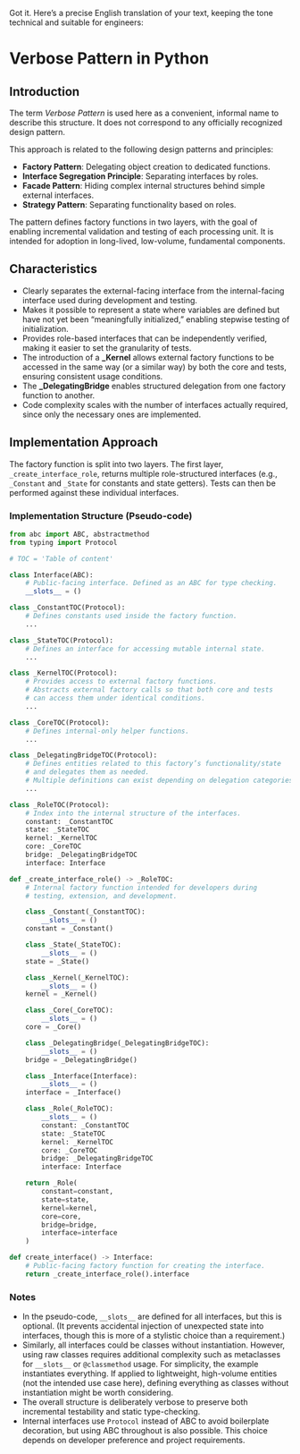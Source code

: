 Got it. Here’s a precise English translation of your text, keeping the tone technical and suitable for engineers:
# Verbose Pattern in Python

## Introduction

The term *Verbose Pattern* is used here as a convenient, informal name to describe this structure. It does not correspond to any officially recognized design pattern.

This approach is related to the following design patterns and principles:

* **Factory Pattern**: Delegating object creation to dedicated functions.
* **Interface Segregation Principle**: Separating interfaces by roles.
* **Facade Pattern**: Hiding complex internal structures behind simple external interfaces.
* **Strategy Pattern**: Separating functionality based on roles.

The pattern defines factory functions in two layers, with the goal of enabling incremental validation and testing of each processing unit. It is intended for adoption in long-lived, low-volume, fundamental components.

## Characteristics

* Clearly separates the external-facing interface from the internal-facing interface used during development and testing.
* Makes it possible to represent a state where variables are defined but have not yet been “meaningfully initialized,” enabling stepwise testing of initialization.
* Provides role-based interfaces that can be independently verified, making it easier to set the granularity of tests.
* The introduction of a **\_Kernel** allows external factory functions to be accessed in the same way (or a similar way) by both the core and tests, ensuring consistent usage conditions.
* The **\_DelegatingBridge** enables structured delegation from one factory function to another.
* Code complexity scales with the number of interfaces actually required, since only the necessary ones are implemented.

## Implementation Approach

The factory function is split into two layers.
The first layer, `_create_interface_role`, returns multiple role-structured interfaces (e.g., `_Constant` and `_State` for constants and state getters).
Tests can then be performed against these individual interfaces.

### Implementation Structure (Pseudo-code)

```python
from abc import ABC, abstractmethod
from typing import Protocol

# TOC = 'Table of content'

class Interface(ABC):
    # Public-facing interface. Defined as an ABC for type checking.
    __slots__ = ()

class _ConstantTOC(Protocol):
    # Defines constants used inside the factory function.
    ...

class _StateTOC(Protocol):
    # Defines an interface for accessing mutable internal state.
    ...

class _KernelTOC(Protocol):
    # Provides access to external factory functions.
    # Abstracts external factory calls so that both core and tests
    # can access them under identical conditions.
    ...

class _CoreTOC(Protocol):
    # Defines internal-only helper functions.
    ...

class _DelegatingBridgeTOC(Protocol):
    # Defines entities related to this factory’s functionality/state
    # and delegates them as needed.
    # Multiple definitions can exist depending on delegation categories.
    ...

class _RoleTOC(Protocol):
    # Index into the internal structure of the interfaces.
    constant: _ConstantTOC
    state: _StateTOC
    kernel: _KernelTOC
    core: _CoreTOC
    bridge: _DelegatingBridgeTOC
    interface: Interface

def _create_interface_role() -> _RoleTOC:
    # Internal factory function intended for developers during
    # testing, extension, and development.

    class _Constant(_ConstantTOC):
        __slots__ = ()
    constant = _Constant()

    class _State(_StateTOC):
        __slots__ = ()
    state = _State()

    class _Kernel(_KernelTOC):
        __slots__ = ()
    kernel = _Kernel()

    class _Core(_CoreTOC):
        __slots__ = ()
    core = _Core()

    class _DelegatingBridge(_DelegatingBridgeTOC):
        __slots__ = ()
    bridge = _DelegatingBridge()

    class _Interface(Interface):
        __slots__ = ()
    interface = _Interface()

    class _Role(_RoleTOC):
        __slots__ = ()
        constant: _ConstantTOC
        state: _StateTOC
        kernel: _KernelTOC
        core: _CoreTOC
        bridge: _DelegatingBridgeTOC
        interface: Interface

    return _Role(
        constant=constant,
        state=state,
        kernel=kernel,
        core=core,
        bridge=bridge,
        interface=interface
    )

def create_interface() -> Interface:
    # Public-facing factory function for creating the interface.
    return _create_interface_role().interface
```

### Notes

* In the pseudo-code, `__slots__` are defined for all interfaces, but this is optional. (It prevents accidental injection of unexpected state into interfaces, though this is more of a stylistic choice than a requirement.)
* Similarly, all interfaces could be classes without instantiation. However, using raw classes requires additional complexity such as metaclasses for `__slots__` or `@classmethod` usage. For simplicity, the example instantiates everything. If applied to lightweight, high-volume entities (not the intended use case here), defining everything as classes without instantiation might be worth considering.
* The overall structure is deliberately verbose to preserve both incremental testability and static type-checking.
* Internal interfaces use `Protocol` instead of ABC to avoid boilerplate decoration, but using ABC throughout is also possible. This choice depends on developer preference and project requirements.
